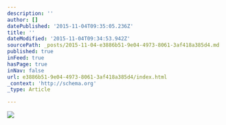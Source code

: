 ```yaml
---
description: ''
author: []
datePublished: '2015-11-04T09:35:05.236Z'
title: ''
dateModified: '2015-11-04T09:34:53.942Z'
sourcePath: _posts/2015-11-04-e3886b51-9e04-4973-8061-3af418a385d4.md
published: true
inFeed: true
hasPage: true
inNav: false
url: e3886b51-9e04-4973-8061-3af418a385d4/index.html
_context: 'http://schema.org'
_type: Article

---
```

![](https://the-grid-user-content.s3-us-west-2.amazonaws.com/26ec9c27-74ba-43c1-9a47-ca70aef672d2.png)